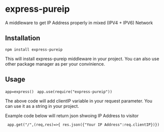 # express-pureip
A middleware to get IP Address properly in mixed (IPV4 + IPV6) Network
##  Installation

``` npm install express-pureip ```

This will install express-pureip middleware in your project. You can also use other package manager as per your convinience.
## Usage

``` app=express() ```
``` app.use(require("express-pureip"))```

The above code will add clientIP variable in your request parameter. You can use it as a string in your project.

Example code below will return json shwoing IP Address to visitor

``` app.get("/",(req,res)=>{ res.json({"Your IP Address":req.clientIP})})```